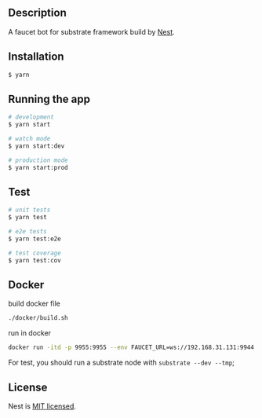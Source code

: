 
## Description

A faucet bot for substrate framework build by [Nest](https://github.com/nestjs/nest).

## Installation

```bash
$ yarn
```

## Running the app

```bash
# development
$ yarn start

# watch mode
$ yarn start:dev

# production mode
$ yarn start:prod
```

## Test

```bash
# unit tests
$ yarn test

# e2e tests
$ yarn test:e2e

# test coverage
$ yarn test:cov
```
## Docker

build docker file

```bash
./docker/build.sh
```

run in docker

```bash
docker run -itd -p 9955:9955 --env FAUCET_URL=ws://192.168.31.131:9944 --env FAUCET_KEY=0x1111111111111111111111111111111111111111111111111111111111111111 --env FAUCET_AMOUNT=10000000000 --env FAUCET_PENDING=200 --name=subot subot
```

For test, you should run a substrate node with `substrate --dev --tmp`;

## License

Nest is [MIT licensed](LICENSE).
